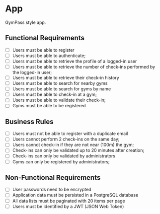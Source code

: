 # App

GymPass style app.

## Functional Requirements

- [ ] Users must be able to register
- [ ] Users must be able to authenticate;
- [ ] Users must be able to retrieve the profile of a logged-in user
- [ ] Users must be able to retrieve the number of check-ins performed by the logged-in user;
- [ ] Users must be able to retrieve their check-in history
- [ ] Users must be able to search for nearby gyms
- [ ] Users must be able to search for gyms by name
- [ ] Users must be able to check-in at a gym;
- [ ] Users must be able to validate their check-in;
- [ ] Gyms must be able to be registered

## Business Rules

- [ ] Users must not be able to register with a duplicate email
- [ ] Users cannot perform 2 check-ins on the same day;
- [ ] Users cannot check-in if they are not near (100m) the gym;
- [ ] Check-ins can only be validated up to 20 minutes after creation;
- [ ] Check-ins can only be validated by administrators
- [ ] Gyms can only be registered by administrators;

## Non-Functional Requirements

- [ ] User passwords need to be encrypted
- [ ] Application data must be persisted in a PostgreSQL database
- [ ] All data lists must be paginated with 20 items per page
- [ ] Users must be identified by a JWT (JSON Web Token)
